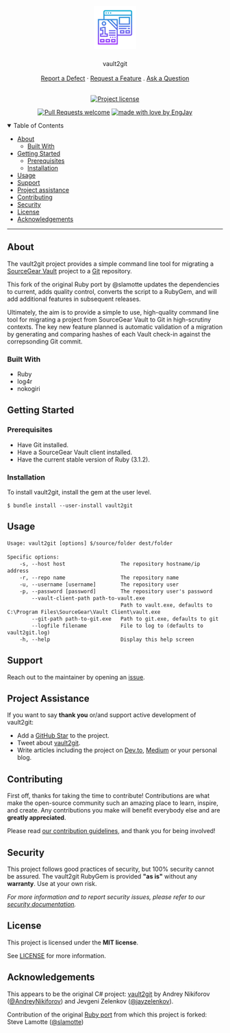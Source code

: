 <h1 align="center">
  <a href="https://github.com/EngJay/vault2git">
    <!-- Please provide path to your logo here -->
    <img src="docs/images/logo.svg" alt="Logo" width="100" height="100">
  </a>
</h1>

<div align="center">
  vault2git
  <br />
  <br />
  <a href="https://github.com/EngJay/vault2git/issues/new?assignees=&labels=bug&template=01_DEFECT_REPORT.md&title=Defect%3A+">Report a Defect</a>
  ·
  <a href="https://github.com/EngJay/vault2git/issues/new?assignees=&labels=enhancement&template=02_FEATURE_REQUEST.md&title=feat%3A+">Request a Feature</a>
  .
  <a href="https://github.com/EngJay/vault2git/issues/new?assignees=&labels=question&template=04_QUESTION.md&title=quest%3A+">Ask a Question</a>
</div>

<div align="center">
<br />

[![Project license](https://img.shields.io/github/license/EngJay/vault2git.svg?style=flat-square)](LICENSE.txt)

[![Pull Requests welcome](https://img.shields.io/badge/PRs-welcome-ff69b4.svg?style=flat-square)](https://github.com/EngJay/vault2git/issues?q=is%3Aissue+is%3Aopen+label%3A%22help+wanted%22)
[![made with love by EngJay](https://img.shields.io/badge/made%20with%20%E2%99%A5%20by-EngJay-ff1414.svg?style=flat-square)](https://github.com/EngJay)

</div>

<details open="open">
<summary>Table of Contents</summary>

- [About](#about)
  - [Built With](#built-with)
- [Getting Started](#getting-started)
  - [Prerequisites](#prerequisites)
  - [Installation](#installation)
- [Usage](#usage)
- [Support](#support)
- [Project assistance](#project-assistance)
- [Contributing](#contributing)
- [Security](#security)
- [License](#license)
- [Acknowledgements](#acknowledgements)

</details>

---

## About

The vault2git project provides a simple command line tool for migrating a
[SourceGear Vault](http://www.sourcegear.com/vault/) project to a
[Git](https://git-scm.com/) repository.

This fork of the original Ruby port by @slamotte updates the dependencies to
current, adds quality control, converts the script to a RubyGem, and will
add additional features in subsequent releases.

Ultimately, the aim is to provide a simple to use, high-quality command line
tool for migrating a project from SourceGear Vault to Git in high-scrutiny 
contexts. The key new feature planned is automatic validation of a migration
by generating and comparing hashes of each Vault check-in against the 
correpsonding Git commit.

### Built With

- Ruby
- log4r
- nokogiri

## Getting Started

### Prerequisites

- Have Git installed.
- Have a SourceGear Vault client installed. 
- Have the current stable version of Ruby (3.1.2).

### Installation

To install vault2git, install the gem at the user level.

```
$ bundle install --user-install vault2git
```

## Usage

```
Usage: vault2git [options] $/source/folder dest/folder

Specific options:
    -s, --host host                  The repository hostname/ip address
    -r, --repo name                  The repository name
    -u, --username [username]        The repository user
    -p, --password [password]        The repository user's password
        --vault-client-path path-to-vault.exe
                                     Path to vault.exe, defaults to C:\Program Files\SourceGear\Vault Client\vault.exe
        --git-path path-to-git.exe   Path to git.exe, defaults to git
        --logfile filename           File to log to (defaults to vault2git.log)
    -h, --help                       Display this help screen
```

## Support

Reach out to the maintainer by opening an 
[issue](https://github.com/EngJay/vault2git/issues/new?assignees=&labels=question&template=04_QUESTION.md&title=support%3A+).

## Project Assistance

If you want to say **thank you** or/and support active development of vault2git:

- Add a [GitHub Star](https://github.com/EngJay/vault2git) to the project.
- Tweet about [vault2git](https://github.com/EngJay/vault2git).
- Write articles including the project on [Dev.to](https://dev.to/), [Medium](https://medium.com/) or your personal blog.

## Contributing

First off, thanks for taking the time to contribute! Contributions are what make the open-source community such an amazing place to learn, inspire, and create. Any contributions you make will benefit everybody else and are **greatly appreciated**.


Please read [our contribution guidelines](docs/CONTRIBUTING.md), and thank you for being involved!

## Security

This project follows good practices of security, but 100% security cannot be assured. The vault2git RubyGem is provided **"as is"** without any **warranty**. Use at your own risk.

_For more information and to report security issues, please refer to our [security documentation](docs/SECURITY.md)._

## License

This project is licensed under the **MIT license**.

See [LICENSE](LICENSE.txt) for more information.

## Acknowledgements

This appears to be the original C# project: [vault2git](https://github.com/AndreyNikiforov/vault2git) by Andrey Nikiforov ([@AndreyNikiforov](https://github.com/AndreyNikiforov)) and Jevgeni Zelenkov ([@jayzelenkov](https://github.com/jayzelenkov)).  

Contribution of the original [Ruby port](https://github.com/slamotte/vault2git) from which this project is forked:  Steve Lamotte ([@slamotte](https://github.com/slamotte))
